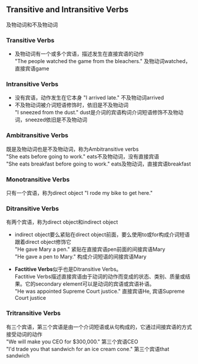 ## Transitive and Intransitive Verbs
及物动词和不及物动词
### Transitive Verbs
* 及物动词有一个或多个宾语，描述发生在直接宾语的动作  
"The people watched the game from the bleachers." 及物动词watched，直接宾语game  

### Intransitive Verbs
* 没有宾语，动作发生在它本身
"I arrived late." 不及物动词arrived
* 不及物动词被介词短语修饰时，依旧是不及物动词  
"I sneezed from the dust." dust是介词的宾语构词介词短语修饰不及物动词，sneezed依旧是不及物动词


### Ambitransitive Verbs
既是及物动词也是不及物动词，称为Ambitransitive verbs  
"She eats before going to work."   eats不及物动词，没有直接宾语  
"She eats breakfast before going to work." eats及物动词，直接宾语breakfast  

### Monotransitive Verbs
只有一个宾语，称为direct object
"I rode my bike to get here."

### Ditransitive Verbs
有两个宾语，称为direct object和indirect object
* indirect object要么紧贴在direct object前面，要么使用to或for构成介词短语跟着direct object修饰它  
"He gave Mary a pen." 紧贴在直接宾语pen前面的间接宾语Mary  
"He gave a pen to Mary." 构成介词短语的间接宾语Mary

* **Factitive Verbs**似乎也是Ditransitive Verbs。  
Factitive Verbs描述直接宾语由于动词的动作而变成的状态、类别、质量或结果。它的secondary element可以是动词的宾语或宾语补语。  
"He was appointed Supreme Court justice." 直接宾语He, 宾语Supreme Court justice

### Tritransitive Verbs
有三个宾语，第三个宾语是由一个介词短语或从句构成的，它通过间接宾语的方式接受动词的动作  
"We will make you CEO for $300,000." 第三个宾语CEO  
"I'd trade you that sandwich for an ice cream cone." 第三个宾语that sandwich  